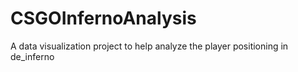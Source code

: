 # CSGOInfernoAnalysis
A data visualization project to help analyze the player positioning in de_inferno

